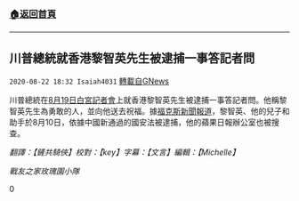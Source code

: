 ###  [:house:返回首頁](https://github.com/ourhimalayas/txt)
---

## 川普總統就香港黎智英先生被逮捕一事答記者問
`2020-08-22 18:32 Isaiah4031` [轉載自GNews](https://gnews.org/zh-hant/312323/)

川普總統在[8月19日白宮記者會](https://www.youtube.com/watch?v=VuwUuNGZfUE)上就香港黎智英先生被逮捕一事答記者問。他稱黎智英先生為勇敢的人，並向他送去祝福。據[福克斯新聞報道](http://)，黎智英、他的兒子和助手於8月10日，依據中國新通過的國安法被逮捕，他的蘋果日報辦公室也被搜查。

*翻譯：【鏟共騎俠】校對：【key】字幕：【文言】編輯：【Michelle】*

*戰友之家玫瑰園小隊*

0
